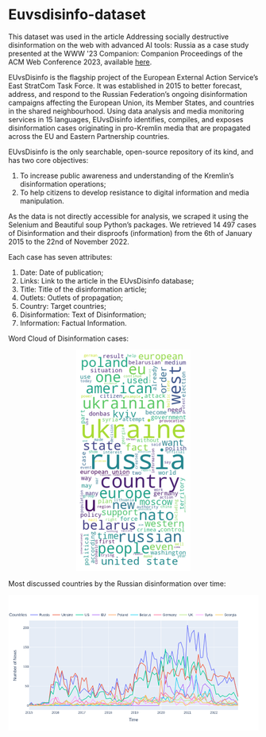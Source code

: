 # Euvsdisinfo-dataset

This dataset was used in the article Addressing socially destructive disinformation on the web with advanced AI tools: Russia as a case study presented at the WWW '23 Companion: Companion Proceedings of the ACM Web Conference 2023, available [here](https://dl.acm.org/doi/10.1145/3543873.3587348).

EUvsDisinfo is the flagship project of the European External Action Service’s East StratCom Task Force. It was established in 2015 to better forecast, address, and respond to the Russian Federation’s ongoing disinformation campaigns affecting the European Union, its Member States, and countries in the shared neighbourhood.
Using data analysis and media monitoring services in 15 languages, EUvsDisinfo identifies, compiles, and exposes disinformation cases originating in pro-Kremlin media that are propagated across the EU and Eastern Partnership countries. 

EUvsDisinfo is the only searchable, open-source repository of its kind, and has two core objectives:

1. To increase public awareness and understanding of the Kremlin’s disinformation operations;
2. To help citizens to develop resistance to digital information and media manipulation.

As the data is not directly accessible for analysis, we scraped it using the Selenium and Beautiful soup Python’s packages. We retrieved 14 497 cases of Disinformation and their disproofs (information) from the 6th of January 2015 to the 22nd of November 2022.

Each case has seven attributes:

1. Date: Date of publication;
2. Links: Link to the article in the EUvsDisinfo database;
3. Title: Title of the disinformation article;
4. Outlets: Outlets of propagation;
5. Country: Target countries;
6. Disinformation: Text of Disinformation;
7. Information: Factual Information.

Word Cloud of Disinformation cases:

<p align="center">
  <img src="/IMG/worldcloud_russian_propaganda.png" />
</p>

Most discussed countries by the Russian disinformation over time:

<p align="center">
  <img src="/IMG/Countriesbypropaganda.png" />
</p>
